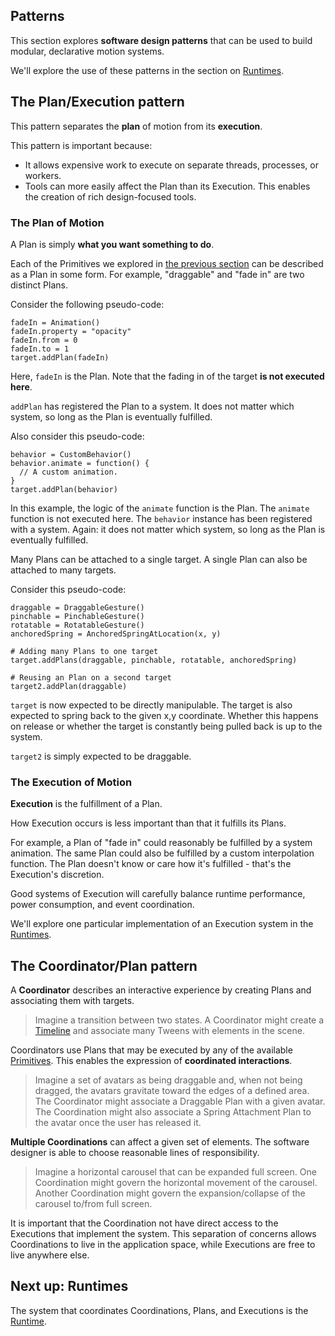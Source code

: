 ## Patterns

This section explores **software design patterns** that can be used to build modular, declarative motion systems.

We'll explore the use of these patterns in the section on [Runtimes](runtimes.md).

## The Plan/Execution pattern

This pattern separates the **plan** of motion from its **execution**.

This pattern is important because:

- It allows expensive work to execute on separate threads, processes, or workers.
- Tools can more easily affect the Plan than its Execution. This enables the creation of rich design-focused tools.

### The Plan of Motion

A Plan is simply **what you want something to do**.

Each of the Primitives we explored in [the previous section](primitives.md) can be described as a Plan in some form. For example, "draggable" and "fade in" are two distinct Plans.

Consider the following pseudo-code:

    fadeIn = Animation()
    fadeIn.property = "opacity"
    fadeIn.from = 0
    fadeIn.to = 1
    target.addPlan(fadeIn)

Here, `fadeIn` is the Plan. Note that the fading in of the target **is not executed here**.

`addPlan` has registered the Plan to a system. It does not matter which system, so long as the Plan is eventually fulfilled.

Also consider this pseudo-code:

    behavior = CustomBehavior()
    behavior.animate = function() {
      // A custom animation.
    }
    target.addPlan(behavior)

In this example, the logic of the `animate` function is the Plan. The `animate` function is not executed here. The `behavior` instance has been registered with a system. Again: it does not matter which system, so long as the Plan is eventually fulfilled.

Many Plans can be attached to a single target. A single Plan can also be attached to many targets.

Consider this pseudo-code:

    draggable = DraggableGesture()
    pinchable = PinchableGesture()
    rotatable = RotatableGesture()
    anchoredSpring = AnchoredSpringAtLocation(x, y)
    
    # Adding many Plans to one target
    target.addPlans(draggable, pinchable, rotatable, anchoredSpring)
    
    # Reusing an Plan on a second target
    target2.addPlan(draggable)

`target` is now expected to be directly manipulable. The target is also expected to spring back to the given x,y coordinate. Whether this happens on release or whether the target is constantly being pulled back is up to the system.

`target2` is simply expected to be draggable.

### The Execution of Motion

**Execution** is the fulfillment of a Plan.

How Execution occurs is less important than that it fulfills its Plans.

For example, a Plan of "fade in" could reasonably be fulfilled by a system animation. The same Plan could also be fulfilled by a custom interpolation function.  The Plan doesn't know or care how it's fulfilled - that's the Execution's discretion.

Good systems of Execution will carefully balance runtime performance, power consumption, and event coordination.

We'll explore one particular implementation of an Execution system in the [Runtimes](runtimes.md).

## The Coordinator/Plan pattern

A **Coordinator** describes an interactive experience by creating Plans and associating them with targets.

> Imagine a transition between two states. A Coordinator might create a [Timeline](primitives.md) and associate many Tweens with elements in the scene.

Coordinators use Plans that may be executed by any of the available [Primitives](primitives.md). This enables the expression of **coordinated interactions**.

> Imagine a set of avatars as being draggable and, when not being dragged, the avatars gravitate toward the edges of a defined area. The Coordinator might associate a Draggable Plan with a given avatar. The Coordination might also associate a Spring Attachment Plan to the avatar once the user has released it.

**Multiple Coordinations** can affect a given set of elements. The software designer is able to choose reasonable lines of responsibility.

> Imagine a horizontal carousel that can be expanded full screen. One Coordination might govern the horizontal movement of the carousel. Another Coordination might govern the expansion/collapse of the carousel to/from full screen.

It is important that the Coordination not have direct access to the Executions that implement the system. This separation of concerns allows Coordinations to live in the application space, while Executions are free to live anywhere else.

## Next up: Runtimes

The system that coordinates Coordinations, Plans, and Executions is the [Runtime](runtimes.md).